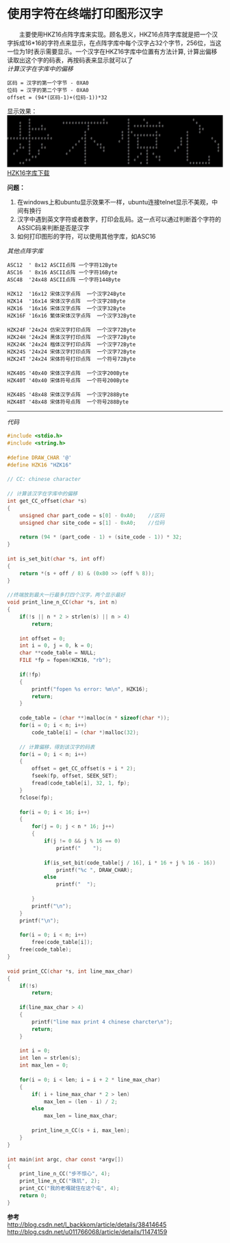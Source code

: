 # 使用字符在终端打印图形汉字  
　　主要使用HKZ16点阵字库来实现。顾名思义，HKZ16点阵字库就是把一个汉字拆成16\*16的字符点来显示，在点阵字库中每个汉字占32个字节，256位，当这一位为1时表示需要显示。一个汉字在HKZ16字库中位置有方法计算, 计算出偏移读取出这个字的码表，再按码表来显示就可以了    
*计算汉字在字库中的偏移*  
```
区码 = 汉字的第一个字节 - 0XA0
位码 = 汉字的第二个字节 - 0XA0
offset = (94*(区码-1)+(位码-1))*32
```
显示效果：  
![显示效果](./001.jpg)  
[HZK16字库下载](./HZK16)  

**问题：**  
1. 在windows上和ubuntu显示效果不一样，ubuntu连接telnet显示不美观，中间有换行  
2. 汉字中遇到英文字符或者数字，打印会乱码。这一点可以通过判断首个字符的ASSIC码来判断是否是汉字  
3. 如何打印图形的字符，可以使用其他字库，如ASC16

*其他点阵字库*  
```
ASC12  ' 8x12 ASCII点阵 一个字符12Byte
ASC16  ' 8x16 ASCII点阵 一个字符16Byte
ASC48  '24x48 ASCII点阵 一个字符144Byte

HZK12  '16x12 宋体汉字点阵  一个汉字24Byte
HZK14  '16x14 宋体汉字点阵  一个汉字28Byte
HZK16  '16x16 宋体汉字点阵  一个汉字32Byte
HZK16F '16x16 繁体宋体汉字点阵  一个汉字32Byte

HZK24F '24x24 仿宋汉字打印点阵  一个汉字72Byte
HZK24H '24x24 黑体汉字打印点阵  一个汉字72Byte
HZK24K '24x24 楷体汉字打印点阵  一个汉字72Byte
HZK24S '24x24 宋体汉字打印点阵  一个汉字72Byte
HZK24T '24x24 宋体符号打印点阵  一个符号72Byte

HZK40S '40x40 宋体汉字点阵  一个汉字200Byte
HZK40T '40x40 宋体符号点阵  一个符号200Byte

HZK48S '48x48 宋体汉字点阵  一个汉字288Byte
HZK48T '48x48 宋体符号点阵  一个符号288Byte
```

***

*代码*  
```c
#include <stdio.h>
#include <string.h>

#define DRAW_CHAR '@'
#define HZK16 "HZK16"

// CC: chinese character

// 计算该汉字在字库中的偏移
int get_CC_offset(char *s)
{
    unsigned char part_code = s[0] - 0xA0;    //区码
    unsigned char site_code = s[1] - 0xA0;    //位码

    return (94 * (part_code - 1) + (site_code - 1)) * 32;
}

int is_set_bit(char *s, int off)
{
    return *(s + off / 8) & (0x80 >> (off % 8));
}

//终端放到最大一行最多打四个汉字，两个显示最好
void print_line_n_CC(char *s, int n)
{
    if(!s || n * 2 > strlen(s) || n > 4)
        return;

    int offset = 0;
    int i = 0, j = 0, k = 0;
    char **code_table = NULL;
    FILE *fp = fopen(HZK16, "rb");

    if(!fp)
    {
        printf("fopen %s error: %m\n", HZK16);
        return;
    }

    code_table = (char **)malloc(n * sizeof(char *));
    for(i = 0; i < n; i++)
        code_table[i] = (char *)malloc(32);

    // 计算偏移，得到该汉字的码表
    for(i = 0; i < n; i++)
    {
        offset = get_CC_offset(s + i * 2);
        fseek(fp, offset, SEEK_SET);
        fread(code_table[i], 32, 1, fp);
    }
    fclose(fp);

    for(i = 0; i < 16; i++)
    {
        for(j = 0; j < n * 16; j++)
        {
            if(j != 0 && j % 16 == 0)
                printf("    ");

            if(is_set_bit(code_table[j / 16], i * 16 + j % 16 - 16))
                printf("%c ", DRAW_CHAR);
            else
                printf("  ");
            
        }
        printf("\n");
    }
    printf("\n");

    for(i = 0; i < n; i++)
        free(code_table[i]);
    free(code_table);
}

void print_CC(char *s, int line_max_char)
{
    if(!s)
        return;

    if(line_max_char > 4)
    {
        printf("line max print 4 chinese charcter\n");
        return; 
    }

    int i = 0;
    int len = strlen(s);
    int max_len = 0;

    for(i = 0; i < len; i = i + 2 * line_max_char)
    {
        if( i + line_max_char * 2 > len)
            max_len = (len - i) / 2;
        else
            max_len = line_max_char;
            
        print_line_n_CC(s + i, max_len);
    }
}

int main(int argc, char const *argv[])
{
    print_line_n_CC("步不惊心", 4);
    print_line_n_CC("珠玑", 2);
    print_CC("我的老嘎就住在这个屯", 4);
    return 0;
}
```

**参考**  
http://blog.csdn.net/l_backkom/article/details/38414645  
http://blog.csdn.net/u011766068/article/details/11474159  